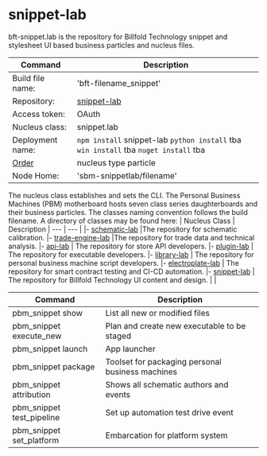 # snippet-lab


bft-snippet.lab is the repository for Billfold Technology snippet and stylesheet UI based business particles and nucleus files.

| Command | Description |
| --- | --- |
|  Build file name: | 'bft-filename_snippet' |
|  Repository: | [snippet-lab](https://github.com/Billfold-Technologies/snippet-lab/) |
|  Access token: | OAuth |
|  Nucleus class: | snippet.lab |
|  Deployment name: | `npm install` snippet-lab `python install` tba `win install` tba `nuget install` tba|
|  [Order](https://github.com/Billfold-Technologies/Technical-Orders) | nucleus type particle |
|  Node Home: | 'sbm-snippetlab/filename' |

The nucleus class establishes and sets the CLI. The Personal Business Machines (PBM) motherboard hosts seven class series daughterboards and their business particles. The classes naming convention follows the build filename. A directory of classes may be found here:
| Nucleus Class | Description
| --- | --- |
|- [schematic-lab](https://github.com/Billfold-Technologies/schematic-lab) |The repository for schematic calibration.
|- [trade-engine-lab](https://github.com/Billfold-Technologies/trade-engine-lab) |The repository for trade data and technical analysis.
|- [api-lab](https://github.com/Billfold-Technologies/api-lab) | The repository for store API developers.
|- [plugin-lab](https://github.com/Billfold-Technologies/plugin-lab) | The repository for executable developers.
|- [library-lab](https://github.com/Billfold-Technologies/library-lab) | The repository for personal business machine script developers.
|- [electroplate-lab](https://github.com/Billfold-Technologies/electroplate-lab) | The repository for smart contract testing and CI-CD automation.
|- [snippet-lab](https://github.com/Billfold-Technologies/snippet-lab) | The repository for Billfold Technology UI content and design.
|     |

| Command | Description |
| --- | --- |
| pbm_snippet show | List all new or modified files |
| pbm_snippet execute_new | Plan and create new executable to be staged |
| pbm_snippet launch | App launcher
| pbm_snippet package | Toolset for packaging personal business machines |
| pbm_snippet attribution | Shows all schematic authors and events |
| pbm_snippet test_pipeline | Set up automation test drive event |
| pbm_snippet set_platform | Embarcation for platform system |
